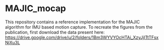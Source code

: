 # MAJIC_mocap
This repository contains a reference implementation for the MAJIC algorithm for IMU based motion capture. To recreate the figures from the publication, first download the data present here: https://drive.google.com/drive/u/2/folders/1Bm3WYVYOcHTAi_XzyJjITtTFsxNjXu3L
